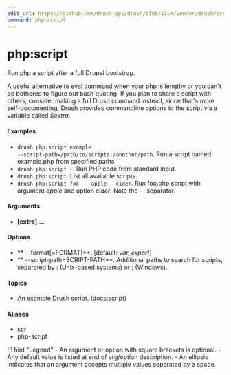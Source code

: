 ```yaml
---
edit_url: https://github.com/drush-ops/drush/blob/11.x/vendor/drush/drush/src/Commands/core/PhpCommands.php
command: php:script
---
```

# php:script

Run php a script after a full Drupal bootstrap.

A useful alternative to eval command when your php is lengthy or you
can't be bothered to figure out bash quoting. If you plan to share a
script with others, consider making a full Drush command instead, since
that's more self-documenting.  Drush provides commandline options to the
script via a variable called *$extra*.

#### Examples

- <code>drush php:script example --script-path=/path/to/scripts:/another/path</code>. Run a script named example.php from specified paths
- <code>drush php:script -</code>. Run PHP code from standard input.
- <code>drush php:script</code>. List all available scripts.
- <code>drush php:script foo -- apple --cider</code>. Run foo.php script with argument *apple* and option *cider*. Note the *--* separator.

#### Arguments

- **[extra]...**. 

#### Options

- ** --format[=FORMAT]**.  [default: *var_export*]
- ** --script-path=SCRIPT-PATH**. Additional paths to search for scripts, separated by : (Unix-based systems) or ; (Windows).

#### Topics

- [An example Drush script.](https://raw.githubusercontent.com/drush-ops/drush/11.x/examples/helloworld.script) (docs:script)

#### Aliases

- scr
- php-script

!!! hint "Legend"
    - An argument or option with square brackets is optional.
    - Any default value is listed at end of arg/option description.
    - An ellipsis indicates that an argument accepts multiple values separated by a space.
